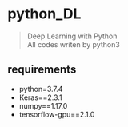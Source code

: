 # python_DL
>Deep Learning with Python  
>All codes writen by python3

## requirements
* python=3.7.4
* Keras==2.3.1
* numpy==1.17.0
* tensorflow-gpu==2.1.0
